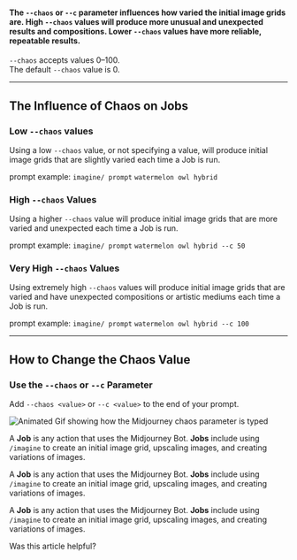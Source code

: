 #### The `--chaos` or `--c` parameter influences how varied the initial image grids are. High `--chaos` values will produce more unusual and unexpected results and compositions. Lower `--chaos` values have more reliable, repeatable results.

`--chaos` accepts values 0–100.  
The default `--chaos` value is 0.

___

## The Influence of Chaos on Jobs

### Low `--chaos` values

Using a low `--chaos` value, or not specifying a value, will produce initial image grids that are slightly varied each time a Job is run.

prompt example: `imagine/ prompt` `watermelon owl hybrid`

### High `--chaos` Values

Using a higher `--chaos` value will produce initial image grids that are more varied and unexpected each time a Job is run.

prompt example: `imagine/ prompt` `watermelon owl hybrid --c 50`

### Very High `--chaos` Values

Using extremely high `--chaos` values will produce initial image grids that are varied and have unexpected compositions or artistic mediums each time a Job is run.

prompt example: `imagine/ prompt` `watermelon owl hybrid --c 100`

___

## How to Change the Chaos Value

### Use the `--chaos` or `--c` Parameter

Add `--chaos <value>` or `--c <value>` to the end of your prompt.

![Animated Gif showing how the Midjourney chaos parameter is typed](https://cdn.document360.io/3040c2b6-fead-4744-a3a9-d56d621c6c7e/Images/Documentation/MJ_Parameter_Chaos.gif)

  

A **Job** is any action that uses the Midjourney Bot. **Jobs** include using `/imagine` to create an initial image grid, upscaling images, and creating variations of images.

A **Job** is any action that uses the Midjourney Bot. **Jobs** include using `/imagine` to create an initial image grid, upscaling images, and creating variations of images.

A **Job** is any action that uses the Midjourney Bot. **Jobs** include using `/imagine` to create an initial image grid, upscaling images, and creating variations of images.

Was this article helpful?